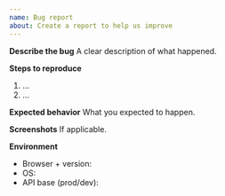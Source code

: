 ```yaml
---
name: Bug report
about: Create a report to help us improve
---
```


**Describe the bug**
A clear description of what happened.

**Steps to reproduce**
1. …
2. …

**Expected behavior**
What you expected to happen.

**Screenshots**
If applicable.

**Environment**
- Browser + version:
- OS:
- API base (prod/dev):
